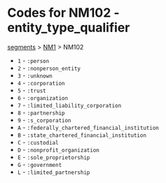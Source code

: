 # Codes for NM102 - entity_type_qualifier
[segments](../segments.md) > [NM1](../segments/NM1.md) > NM102
* `1` - `:person`
* `2` - `:nonperson_entity`
* `3` - `:unknown`
* `4` - `:corporation`
* `5` - `:trust`
* `6` - `:organization`
* `7` - `:limited_liability_corporation`
* `8` - `:partnership`
* `9` - `:s_corporation`
* `A` - `:federally_chartered_financial_institution`
* `B` - `:state_chartered_financial_institution`
* `C` - `:custodial`
* `D` - `:nonprofit_organization`
* `E` - `:sole_proprietorship`
* `G` - `:government`
* `L` - `:limited_partnership`
